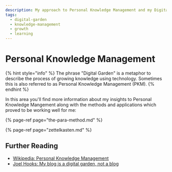 ```yaml
---
description: My approach to Personal Knowledge Management and my Digital Garden.
tags:
  - digital-garden
  - knowledge-management
  - growth
  - learning
---
```


# Personal Knowledge Management

{% hint style="info" %}
The phrase "Digital Garden" is a metaphor to describe the process of growing knowledge using technology.
Sometimes this is also referred to as Personal Knowledge Management (PKM).
{% endhint %}

In this area you'll find more information about my insights to Personal Knowledge Mangement along with the
methods and applications which proved to be working well for me:

{% page-ref page="the-para-method.md" %}

{% page-ref page="zettelkasten.md" %}

## Further Reading

- [Wikipedia: Personal Knowledge Management](https://en.wikipedia.org/wiki/Personal_knowledge_management)
- [Joel Hooks: My blog is a digital garden, not a blog](https://joelhooks.com/digital-garden)